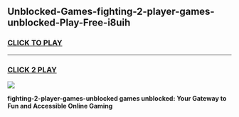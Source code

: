
## Unblocked-Games-fighting-2-player-games-unblocked-Play-Free-i8uih
<h3>
<a href="https://premium76.site?title=fighting-2-player-games-unblocked&ref=23A">CLICK TO PLAY</a></h3>
<hr>

<h3>
<a href="https://premium76.site?title=fighting-2-player-games-unblocked&ref=23A">CLICK 2 PLAY</a>
  
</h3>

<a href="https://premium76.site?title=fighting-2-player-games-unblocked&ref=23A"><img src="https://clearcache.store/games.png"></a>


**fighting-2-player-games-unblocked games unblocked: Your Gateway to Fun and Accessible Online Gaming**
